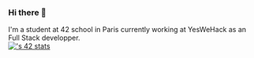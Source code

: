 ### Hi there 👋

I'm a student at 42 school in Paris currently working at YesWeHack as an Full Stack developper.<br>
[![<username>'s 42 stats](https://badge.mediaplus.ma/<theme>/<username>)](https://github.com/oakoudad/badge42)
<!--
**haoov/haoov** is a ✨ _special_ ✨ repository because its `README.md` (this file) appears on your GitHub profile.

Here are some ideas to get you started:

- 🔭 I’m currently working on ...
- 🌱 I’m currently learning ...
- 👯 I’m looking to collaborate on ...
- 🤔 I’m looking for help with ...
- 💬 Ask me about ...
- 📫 How to reach me: ...
- 😄 Pronouns: ...
- ⚡ Fun fact: ...
-->
